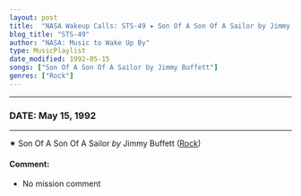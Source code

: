 ```yaml
---
layout: post
title:  "NASA Wakeup Calls: STS-49 ✷ Son Of A Son Of A Sailor by Jimmy Buffett ✵ May 15, 1992"
blog_title: "STS-49"
author: "NASA: Music to Wake Up By"
type: MusicPlaylist
date_modified: 1992-05-15
songs: ["Son Of A Son Of A Sailor by Jimmy Buffett"]
genres: ["Rock"]
---
```


----
### DATE: May 15, 1992
----
✷ Son Of A Son Of A Sailor *by* Jimmy Buffett ([Rock](https://www.discogs.com/genre/Rock)) <a target="blank_" href="https://www.discogs.com/Jimmy-Buffett-Son-Of-A-Son-Of-A-Sailor/release/3911446">
    <i class="fas fa-compact-disc"
       title="Discogs entry for this song"
       alt="Discogs entry for this song"
       style="font-size: 1.1em;"></i></a>
    

#### Comment:
* No mission comment



<br/>
<center>
	<a target="_blank"
	   href="https://twitter.com/intent/tweet?hashtags=Space,NASA,Playlist,NASAWakeupCalls,SpaceProgram&text=🚀 {{ page.author}}, {{ page.title }}. {{ site.url }}{{ page.url }}&via=nasawakeupcalls"><i class="fab fa-twitter" title="Tweet this page" alt="Tweet this page" style="font-size: 1.3em;"></i></a>
	&nbsp; 	<i class="fas fa-user-astronaut" style="font-size: 1.5em;"></i> &nbsp;
    <a id="custom_amazon_link"
       type="amzn" search="#"
       category="popular music">
    <i class="fab fa-amazon" style="font-size: 1.3em;"></i></a>
</center>

<!-- Randomly resolve an individual entry from a song array -->
<script src="/assets/javascript/seedrandom.min.js"></script>
<script>
  var wake_me_up = ["Son Of A Son Of A Sailor by Jimmy Buffett"];
  var prng = new Math.seedrandom();
  function randomSong() {
    song = wake_me_up[Math.floor(Math.random() * wake_me_up.length)];
    var amazon_link = document.getElementById("custom_amazon_link");
    amazon_link.setAttribute("search", song);
  }
  window.onload = randomSong();
</script>
